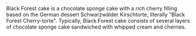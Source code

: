 Black Forest cake is a chocolate sponge cake with a rich cherry filling based on the German dessert Schwarzwälder Kirschtorte, literally "Black Forest Cherry-torte". Typically, Black Forest cake consists of several layers of chocolate sponge cake sandwiched with whipped cream and cherries.